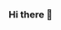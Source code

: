 ### Hi there 👋

<!--
**AaronUlloa/AaronUlloa** is a ✨ _special_ ✨ repository because its `README.md` (this file) appears on your GitHub profile.

[![AaronUlloa's GitHub stats](https://github-readme-stats.vercel.app/api?username=AaronUlloa)](https://github.com/anuraghazra/github-readme-stats)


Here are some ideas to get you started:

- 🔭 I’m currently working on ...
- 🌱 I’m currently learning ...
- 👯 I’m looking to collaborate on ...
- 🤔 I’m looking for help with ...
- 💬 Ask me about ...
- 📫 How to reach me: ...
- 😄 Pronouns: ...
- ⚡ Fun fact: ...
-->

